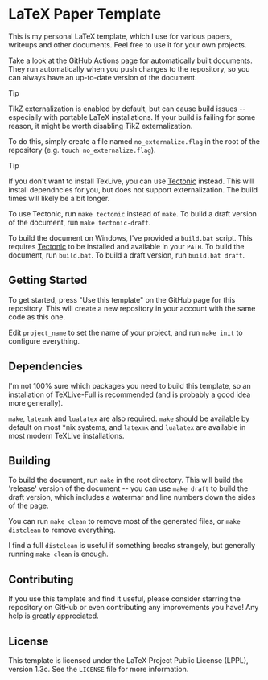 # LaTeX Paper Template

This is my personal LaTeX template, which I use for various papers, writeups and
other documents. Feel free to use it for your own projects.

Take a look at the GitHub Actions page for automatically built documents. They
run automatically when you push changes to the repository, so you can always
have an up-to-date version of the document.

>[!TIP]
>TikZ externalization is enabled by default, but can cause build issues --
>especially with portable LaTeX installations. If your build is failing for some
>reason, it might be worth disabling TikZ externalization.
>
>To do this, simply create a file named `no_externalize.flag` in the root of the
>repository (e.g. `touch no_externalize.flag`).

>[!TIP]
> If you don't want to install TexLive, you can use
>[Tectonic](https://github.com/tectonic-typesetting/tectonic) instead. This will
>install dependncies for you, but does not support externalization. The build
>times will likely be a bit longer.
>
> To use Tectonic, run `make tectonic` instead of `make`. To build a draft
>version of the document, run `make tectonic-draft`.

To build the document on Windows, I've provided a `build.bat` script. This
requires [Tectonic](https://github.com/tectonic-typesetting/tectonic) to be
installed and available in your `PATH`. To build the document, run `build.bat`.
To build a draft version, run `build.bat draft`.

## Getting Started

To get started, press "Use this template" on the GitHub page for this
repository. This will create a new repository in your account with the same code
as this one.

Edit `project_name` to set the name of your project, and run `make init` to
configure everything.

## Dependencies

I'm not 100% sure which packages you need to build this template, so an
installation of TeXLive-Full is recommended (and is probably a good idea more
generally).

`make`,  `latexmk` and `lualatex` are also required. `make` should be available
by default on most *nix systems, and `latexmk` and `lualatex` are available in
most modern TeXLive installations.

## Building

To build the document, run `make` in the root directory. This will build the
'release' version of the document -- you can use `make draft` to build the draft
version, which includes a watermar and line numbers down the sides of the page.

You can run `make clean` to remove most of the generated files, or
`make distclean` to remove everything.

I find a full `distclean` is useful if something breaks strangely, but generally
running `make clean` is enough.

## Contributing

If you use this template and find it useful, please consider starring the
repository on GitHub or even contributing any improvements you have! Any help is
greatly appreciated.

## License

This template is licensed under the LaTeX Project Public License (LPPL), version
1.3c. See the `LICENSE` file for more information.

